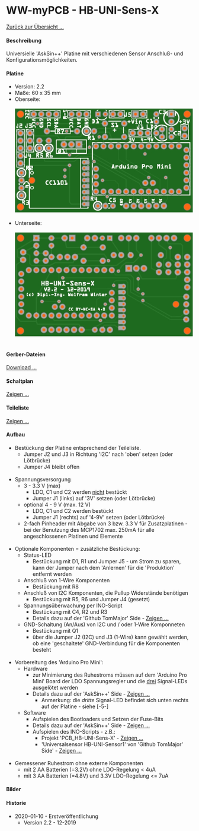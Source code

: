 # WW-myPCB - HB-UNI-Sens-X

[Zurück zur Übersicht ...](../README.md)

#### Beschreibung

Universielle 'AskSin++' Platine mit verschiedenen Sensor Anschluß- und Konfigurationsmöglichkeiten.

#### Platine
- Version: 2.2
- Maße: 60 x 35 mm
- Oberseite:
  <br><br>
![WW-myPCB - HB-UNI-Sens-X - Top](./img/PCB_HB-UNI-Sens-X_2.2_Top.jpg "HB-UNI-Sens-X - Top")
<br><br>
- Unterseite:
  <br><br>
![WW-myPCB - HB-UNI-Sens-X - Bottom](./img/PCB_HB-UNI-Sens-X_2.2_Bottom.jpg "HB-UNI-Sens-X - Bottom")
<br><br>

#### Gerber-Dateien
[Download ...](./bin/Gerber_HB-UNI-Sens-X_1.1.zip)

#### Schaltplan
[Zeigen ...](./bin/HB-UNI-Sens-X_2.2.pdf)

#### Teileliste
[Zeigen ...](./bin/HB-UNI-Sens-X_2.2_Teileliste.txt)

#### Aufbau
- Bestückung der Platine entsprechend der Teileliste.
  - Jumper J2 und J3 in Richtung 'I2C' nach 'oben' setzen (oder Lötbrücke)
  - Jumper J4 bleibt offen
<br><br>
- Spannungsversorgung
  - 3 - 3.3 V (max)
    - LDO, C1 und C2 werden <u>nicht</u> bestückt
    - Jumper J1 (links) auf '3V' setzen (oder Lötbrücke)
  - optional 4 - 9 V (max. 12 V)
    - LDO, C1 und C2 werden bestückt
    - Jumper J1 (rechts) auf '4-9V' setzen (oder Lötbrücke)
  - 2-fach Pinheader mit Abgabe von 3 bzw. 3.3 V für Zusatzplatinen - bei der Benutzung des MCP1702 max. 250mA für alle angeschlossenen Platinen und Elemente
<br><br>
- Optionale Komponenten = zusätzliche Bestückung:
  - Status-LED
    - Bestückung mit D1, R1 und Jumper J5 - um Strom zu sparen, kann der Jumper nach dem 'Anlernen' für die 'Produktion' entfernt werden
  - Anschluß von 1-Wire Komponenten
    - Bestückung mit R8
  - Anschluß von I2C Komponenten, die Pullup Widerstände benötigen
    - Bestückung mit R5, R6 und Jumper J4 (gesetzt)
  - Spannungsüberwachung per INO-Script
    - Bestückung mit C4, R2 und R3
    - Details dazu auf der 'Github TomMajor' Side - [Zeigen ...](https://github.com/TomMajor/SmartHome/tree/master/HB-UNI-Sensor1#messung-der-batteriespannung)
  - GND-Schaltung (An/Aus) von I2C und / oder 1-Wire Komponneten
    - Bestückung mit Q1
    - über die Jumper J2 (I2C) und J3 (1-Wire) kann gewählt werden, ob eine 'geschaltete' GND-Verbindung für die Komponenten besteht
<br><br>
- Vorbereitung des 'Arduino Pro Mini':
  - Hardware
    - zur Minimierung des Ruhestroms müssen auf dem 'Arduino Pro Mini' Board der LDO Spannungsregler und die <u>drei</u> Signal-LEDs ausgelötet werden
    - Details dazu auf der 'AskSin++' Side - [Zeigen ...](https://asksinpp.de/Grundlagen/01_hardware.html#batteriebetrieb)
      - Anmerkung: die *dritte* Signal-LED befindet sich unten rechts auf der Platine - siehe [-5-]
  - Software
    - Aufspielen des Bootloaders und Setzen der Fuse-Bits
    - Details dazu auf der 'AskSin++' Side - [Zeigen ...](https://asksinpp.de/Grundlagen/FAQ/babbling_idiot.html#anschluss-des-isp)
    -  Aufspielen des INO-Scripts - z.B.:
        - Projekt 'PCB_HB-UNI-Sens-X' - [Zeigen ...](../../SHP_HB-UNI-Sens-X/README.md)
        - 'Universalsensor HB-UNI-Sensor1' von 'Github TomMajor' Side' - [Zeigen ...](https://github.com/TomMajor/SmartHome/tree/master/HB-UNI-Sensor1#universalsensor-hb-uni-sensor1)
<br><br>
- Gemessener Ruhestrom ohne externe Komponenten
  - mit 2 AA Batterien (=3.2V) ohne LDO-Regelung < 4uA
  - mit 3 AA Batterien (=4.8V) und 3.3V LDO-Regelung <= 7uA

#### Bilder

#### Historie
- 2020-01-10 - Erstveröffentlichung
  - Version 2.2 - 12-2019
